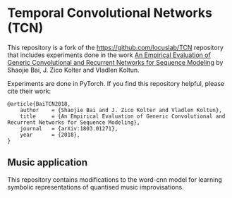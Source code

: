 # Temporal Convolutional Networks (TCN)

This repository is a fork of the https://github.com/locuslab/TCN repository that includes experiments done in the work [An Empirical Evaluation of Generic Convolutional and Recurrent Networks for Sequence Modeling](https://arxiv.org/abs/1803.01271) by Shaojie Bai, J. Zico Kolter and Vladlen Koltun.

Experiments are done in PyTorch. If you find this repository helpful, please cite their work:

```
@article{BaiTCN2018,
	author    = {Shaojie Bai and J. Zico Kolter and Vladlen Koltun},
	title     = {An Empirical Evaluation of Generic Convolutional and Recurrent Networks for Sequence Modeling},
	journal   = {arXiv:1803.01271},
	year      = {2018},
}
```

## Music application

This repository contains modifications to the word-cnn model for learning symbolic representations of quantised music improvisations.
